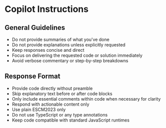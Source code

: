 # Copilot Instructions

## General Guidelines

- Do not provide summaries of what you've done
- Do not provide explanations unless explicitly requested
- Keep responses concise and direct
- Focus on delivering the requested code or solution immediately
- Avoid verbose commentary or step-by-step breakdowns

## Response Format

- Provide code directly without preamble
- Skip explanatory text before or after code blocks
- Only include essential comments within code when necessary for clarity
- Respond with actionable content only
- Use plain ESCM2023 only
- Do not use TypeScript or any type annotations
- Keep code compatible with standard JavaScript runtimes
